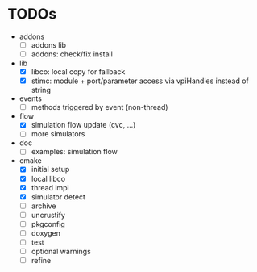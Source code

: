 # TODOs
* addons
  * [ ] addons lib
  * [ ] addons: check/fix install
* lib
  * [x] libco: local copy for fallback
  * [x] stimc: module + port/parameter access via vpiHandles instead of string
* events
  * [ ] methods triggered by event (non-thread)
* flow
  * [x] simulation flow update (cvc, ...)
  * [ ] more simulators
* doc
  * [ ] examples: simulation flow
* cmake
  * [x] initial setup
  * [x] local libco
  * [x] thread impl
  * [x] simulator detect
  * [ ] archive
  * [ ] uncrustify
  * [ ] pkgconfig
  * [ ] doxygen
  * [ ] test
  * [ ] optional warnings
  * [ ] refine
